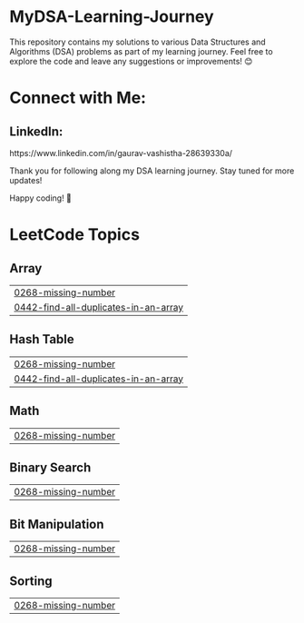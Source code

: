 # MyDSA-Learning-Journey
This repository contains my solutions to various Data Structures and Algorithms (DSA) problems as part of my learning journey.
Feel free to explore the code and leave any suggestions or improvements! 😊

# Connect with Me:
<h2>LinkedIn:</h2>  https://www.linkedin.com/in/gaurav-vashistha-28639330a/

Thank you for following along my DSA learning journey. Stay tuned for more updates!

Happy coding! 🚀


<!---LeetCode Topics Start-->
# LeetCode Topics
## Array
|  |
| ------- |
| [0268-missing-number](https://github.com/code-withGV/MyDSA-Learning-Journey/tree/master/0268-missing-number) |
| [0442-find-all-duplicates-in-an-array](https://github.com/code-withGV/MyDSA-Learning-Journey/tree/master/0442-find-all-duplicates-in-an-array) |
## Hash Table
|  |
| ------- |
| [0268-missing-number](https://github.com/code-withGV/MyDSA-Learning-Journey/tree/master/0268-missing-number) |
| [0442-find-all-duplicates-in-an-array](https://github.com/code-withGV/MyDSA-Learning-Journey/tree/master/0442-find-all-duplicates-in-an-array) |
## Math
|  |
| ------- |
| [0268-missing-number](https://github.com/code-withGV/MyDSA-Learning-Journey/tree/master/0268-missing-number) |
## Binary Search
|  |
| ------- |
| [0268-missing-number](https://github.com/code-withGV/MyDSA-Learning-Journey/tree/master/0268-missing-number) |
## Bit Manipulation
|  |
| ------- |
| [0268-missing-number](https://github.com/code-withGV/MyDSA-Learning-Journey/tree/master/0268-missing-number) |
## Sorting
|  |
| ------- |
| [0268-missing-number](https://github.com/code-withGV/MyDSA-Learning-Journey/tree/master/0268-missing-number) |
<!---LeetCode Topics End-->